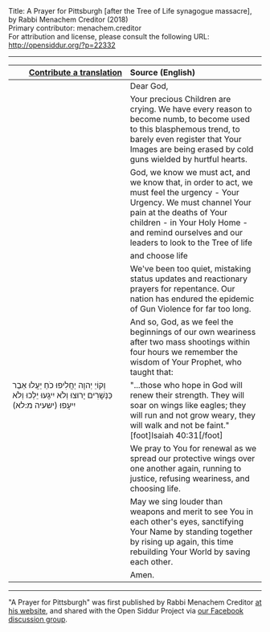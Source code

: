 <html>
<head></head>
<body>
Title: A Prayer for Pittsburgh [after the Tree of Life synagogue massacre], by Rabbi Menachem Creditor (2018)<br />
Primary contributor: menachem.creditor<br />
For attribution and license, please consult the following URL: <a href="http://opensiddur.org/?p=22332">http://opensiddur.org/?p=22332</a>
<p />
<hr />

<table style="margin-left: auto;margin-right: auto;" class="draggable">
<thead><tr><th id="x" style="text-align: right;"><a href="/contributing/upload/">Contribute a translation</a></th><th style="text-align: left;">Source (English)</th></tr></thead>
<tbody>
<tr><td style="vertical-align:top;" width="46%">
<div class="liturgy"><span lang="he">

</span></div></td>
 
<td style="vertical-align:top;" width="53%">
<div class="english">
Dear God,
</div></td></tr>


<tr><td style="vertical-align:top;" width="46%">
<div class="liturgy"><span lang="he">

</span></div></td>
 
<td style="vertical-align:top;" width="53%">
<div class="english">
Your precious Children are crying.
We have every reason to become numb,
to become used to this blasphemous trend,
to barely even register
that Your Images are being erased
by cold guns wielded by hurtful hearts.
</div></td></tr>


<tr><td style="vertical-align:top;" width="46%">
<div class="liturgy"><span lang="he">

</span></div></td>
 
<td style="vertical-align:top;" width="53%">
<div class="english">
God, we know we must act,
and we know that, in order to act,
we must feel the urgency - Your Urgency.
We must channel Your pain
at the deaths of Your children
- in Your Holy Home -
and remind ourselves and 
our leaders to look to the Tree of life
</div></td></tr>


<tr><td style="vertical-align:top;" width="46%">
<div class="liturgy"><span lang="he">

</span></div></td>
 
<td style="vertical-align:top;" width="53%">
<div class="english">
and 
choose 
life
</div></td></tr>


<tr><td style="vertical-align:top;" width="46%">
<div class="liturgy"><span lang="he">

</span></div></td>
 
<td style="vertical-align:top;" width="53%">
<div class="english">
We've been too quiet,
mistaking status updates and reactionary prayers
for repentance.
Our nation has endured
the epidemic of Gun Violence
for far too long.
</div></td></tr>


<tr><td style="vertical-align:top;" width="46%">
<div class="liturgy"><span lang="he">

</span></div></td>
 
<td style="vertical-align:top;" width="53%">
<div class="english">
And so, God,
as we feel the beginnings of our own weariness
after two mass shootings within four hours
we remember the wisdom of Your Prophet,
who taught that:
</div></td></tr>


<tr><td style="vertical-align:top;" width="46%">
<div class="liturgy"><span lang="he">
וְקוֹיֵ יְהוָה יַחֲלִיפוּ כֹחַ 
יַעֲלוּ אֵבֶר כַּנְּשָׁרִים 
יָרוּצוּ וְלֹא יִיגָעוּ 
יֵלְכוּ וְלֹא יִיעָפוּ׃ <span class="citation">(ישעיה מ:לא)</span>
</span></div></td>
 
<td style="vertical-align:top;" width="53%">
<div class="english">
"...those who hope in God will renew their strength.
They will soar on wings like eagles;
they will run and not grow weary,
they will walk and not be faint."[foot]Isaiah 40:31[/foot]
</div></td></tr>


<tr><td style="vertical-align:top;" width="46%">
<div class="liturgy"><span lang="he">

</span></div></td>
 
<td style="vertical-align:top;" width="53%">
<div class="english">
We pray to You for renewal
as we spread our protective wings over one another again,
running to justice,
refusing weariness,
and choosing life.
</div></td></tr>


<tr><td style="vertical-align:top;" width="46%">
<div class="liturgy"><span lang="he">

</span></div></td>
 
<td style="vertical-align:top;" width="53%">
<div class="english">
May we sing louder than weapons
and merit to see You in each other's eyes,
sanctifying Your Name
by standing together
by rising up again,
this time rebuilding Your World
by saving each other.
</div></td></tr>


<tr><td style="vertical-align:top;" width="46%">
<div class="liturgy"><span lang="he">

</span></div></td>
 
<td style="vertical-align:top;" width="53%">
<div class="english">
Amen.
</div></td></tr>
</tbody></table>

<hr />

"A Prayer for Pittsburgh" was first published by Rabbi Menachem Creditor <a href="https://rabbicreditor.blogspot.com/2018/10/a-prayer-for-pittsburgh.html">at his website</a>, and shared with the Open Siddur Project via <a href="https://www.facebook.com/groups/opensiddur/permalink/10156101029307746/">our Facebook discussion group</a>.
</body>
</html>